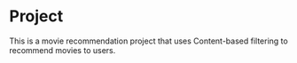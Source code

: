 # Project
This is a movie recommendation project that uses Content-based filtering to recommend movies to users.
